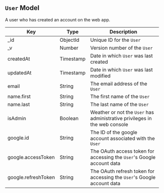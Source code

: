## `User` Model

A user who has created an account on the web app.

| Key            | Type          | Description |
| -------------- | ------------- | ----------- |
| _id            | ObjectId      | Unique ID for the `User` |
| _v             | Number        | Version number of the `User` |
| createdAt      | Timestamp     | Date in which `User` was last created |
| updatedAt      | Timestamp     | Date in which `User` was last modified |
| email          | String        | The email address of the `User` |
| name.first     | String        | The first name of the `User` |
| name.last      | String        | The last name of the `User` |
| isAdmin        | Boolean       | Weather or not the `User` has administrative privileges in the web console |
| google.id      | String        | The ID of the google account associated with the `User` |
| google.accessToken | String    | The OAuth access token for accessing the `User`'s Google account data |
| google.refreshToken | String   | The OAuth refresh token for accessing the `User`'s Google account data |
